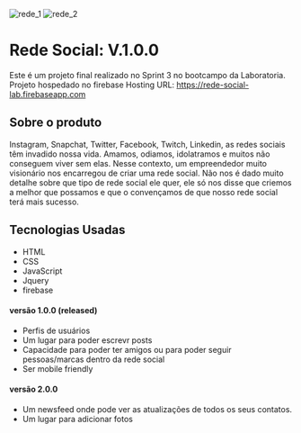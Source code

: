 ![rede_1](https://user-images.githubusercontent.com/39528553/48037816-3015b980-e155-11e8-8595-c008858aecea.PNG)
![rede_2](https://user-images.githubusercontent.com/39528553/48037898-766b1880-e155-11e8-8caf-de5405a202f2.PNG)

# Rede Social: V.1.0.0

Este é um projeto final realizado no Sprint 3 no bootcampo da Laboratoria.
Projeto hospedado no firebase Hosting URL: https://rede-social-lab.firebaseapp.com

## Sobre o produto

Instagram, Snapchat, Twitter, Facebook, Twitch, Linkedin, as redes sociais têm invadido nossa vida. Amamos, odiamos, idolatramos e muitos não conseguem viver sem elas. Nesse contexto, um empreendedor muito visionário nos encarregou de criar uma rede social. Não nos é dado muito detalhe sobre que tipo de rede social ele quer, ele só nos disse que criemos a melhor que possamos e que o convençamos de que nosso rede social terá mais sucesso.

## Tecnologias Usadas

- HTML
- CSS
- JavaScript
- Jquery
- firebase

#### versão 1.0.0 (released)

- Perfis de usuários
- Um lugar para poder escrevr posts
- Capacidade para poder ter amigos ou para poder seguir pessoas/marcas dentro da rede social
- Ser mobile friendly

#### versão 2.0.0 

- Um newsfeed onde pode ver as atualizações de todos os seus contatos. 
- Um lugar para adicionar fotos


